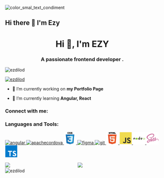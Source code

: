 ![color_smal_text_condiment](https://user-images.githubusercontent.com/97134175/182014601-0cca2d3e-3142-4705-bb7e-e7a82d2477cb.png)

## Hi there 👋 I'm Ezy 

<h1 align="center">Hi 👋, I'm EZY</h1>
<h3 align="center">A passionate frontend developer .</h3>

<p align="left"> <img src="https://komarev.com/ghpvc/?username=ezdilod&label=Profile%20views&color=0e75b6&style=flat" alt="ezdilod" /> </p>

<p align="left"> <a href="https://github.com/ryo-ma/github-profile-trophy"><img src="https://github-profile-trophy.vercel.app/?username=ezdilod" alt="ezdilod" /></a> </p>

- 🔭 I’m currently working on **my Portfolio Page**

- 🌱 I’m currently learning **Angular, React**

<h3 align="left">Connect with me:</h3>
<p align="left">
</p>

<h3 align="left">Languages and Tools:</h3>
<p align="left"> <a href="https://angular.io" target="_blank" rel="noreferrer"> <img src="https://angular.io/assets/images/logos/angular/angular.svg" alt="angular" width="40" height="40"/> </a> <a href="https://cordova.apache.org/" target="_blank" rel="noreferrer"> <img src="https://www.vectorlogo.zone/logos/apache_cordova/apache_cordova-icon.svg" alt="apachecordova" width="40" height="40"/> </a> <a href="https://www.w3schools.com/css/" target="_blank" rel="noreferrer"> <img src="https://raw.githubusercontent.com/devicons/devicon/master/icons/css3/css3-original-wordmark.svg" alt="css3" width="40" height="40"/> </a> <a href="https://www.figma.com/" target="_blank" rel="noreferrer"> <img src="https://www.vectorlogo.zone/logos/figma/figma-icon.svg" alt="figma" width="40" height="40"/> </a> <a href="https://git-scm.com/" target="_blank" rel="noreferrer"> <img src="https://www.vectorlogo.zone/logos/git-scm/git-scm-icon.svg" alt="git" width="40" height="40"/> </a> <a href="https://www.w3.org/html/" target="_blank" rel="noreferrer"> <img src="https://raw.githubusercontent.com/devicons/devicon/master/icons/html5/html5-original-wordmark.svg" alt="html5" width="40" height="40"/> </a> <a href="https://developer.mozilla.org/en-US/docs/Web/JavaScript" target="_blank" rel="noreferrer"> <img src="https://raw.githubusercontent.com/devicons/devicon/master/icons/javascript/javascript-original.svg" alt="javascript" width="40" height="40"/> </a> <a href="https://nodejs.org" target="_blank" rel="noreferrer"> <img src="https://raw.githubusercontent.com/devicons/devicon/master/icons/nodejs/nodejs-original-wordmark.svg" alt="nodejs" width="40" height="40"/> </a> <a href="https://sass-lang.com" target="_blank" rel="noreferrer"> <img src="https://raw.githubusercontent.com/devicons/devicon/master/icons/sass/sass-original.svg" alt="sass" width="40" height="40"/> </a> <a href="https://www.typescriptlang.org/" target="_blank" rel="noreferrer"> <img src="https://raw.githubusercontent.com/devicons/devicon/master/icons/typescript/typescript-original.svg" alt="typescript" width="40" height="40"/> </a> </p>

<img align='left' width="47%" src="https://github-readme-stats.vercel.app/api?username=ezdilod&show_icons=true&theme=radical" />
<img align='left' width="47%" src="https://github-readme-stats.vercel.app/api/top-langs/?username=ezdilod&layout=compact&theme=radical&hide=swift,c%23)](https://github.com/anuraghazra/github-readme-stats" />

<p><img align="center" src="https://github-readme-streak-stats.herokuapp.com/?user=ezdilod&" alt="ezdilod" /></p>
